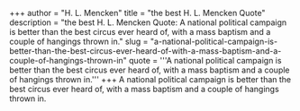 +++
author = "H. L. Mencken"
title = "the best H. L. Mencken Quote"
description = "the best H. L. Mencken Quote: A national political campaign is better than the best circus ever heard of, with a mass baptism and a couple of hangings thrown in."
slug = "a-national-political-campaign-is-better-than-the-best-circus-ever-heard-of-with-a-mass-baptism-and-a-couple-of-hangings-thrown-in"
quote = '''A national political campaign is better than the best circus ever heard of, with a mass baptism and a couple of hangings thrown in.'''
+++
A national political campaign is better than the best circus ever heard of, with a mass baptism and a couple of hangings thrown in.
